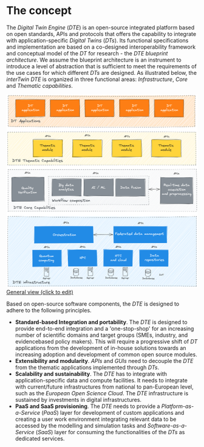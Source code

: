 # The concept

The *Digital Twin Engine* (*DTE*) is an open-source integrated platform based on open standards, APIs and protocols that offers the capability to integrate with application-specific *Digital Twins* (*DTs*). Its functional specifications and implementation are based on a co-designed interoperability framework and conceptual model of the *DT* for research - the *DTE blueprint architecture*. We assume the blueprint architecture is an instrument to introduce a level of abstraction that is sufficient to meet the requirements of the use cases for which different *DTs* are designed. As illustrated below, the *interTwin* *DTE* is organized in three functional areas: *Infrastructure*, *Core* and *Thematic capabilities*.

![General view](./BP_proposal.png)
[General view (click to edit)](https://excalidraw.com/#json=qLZ70Zsvdgf4amWihE3aa,RXKW6o-H7JmiEUv8HVNZMg)

Based on open-source software components, the *DTE* is designed to adhere to the following principles.

* **Standard-based Integration and portability**. The *DTE* is designed to provide end-to-end integration and a 'one-stop-shop' for an increasing number of scientific domains and target groups (SMEs, industry, and evidencebased policy makers). This will require a progressive shift of *DT* applications from the development of in-house solutions towards an increasing adoption and development of common open source modules.
* **Extensibility and modularity**. *APIs* and *GUIs* need to decouple the *DTE* from the thematic applications implemented through *DTs*.
* **Scalability and sustainability**. The *DTE* has to integrate with application-specific data and compute facilities. It needs to integrate with current/future infrastructures from national to pan-European level, such as the *European Open Science Cloud*. The *DTE* infrastructure is sustained by investments in digital infrastructures.
* **PaaS and SaaS provisioning**. The *DTE* needs to provide a *Platform-as-a-Service* (*PaaS*) layer for development of custom applications and creating a user work environment integrating relevant data to be accessed by the modelling and simulation tasks and *Software-as-a-Service* (*SaaS*) layer for consuming the functionalities of the *DTs* as dedicated services.